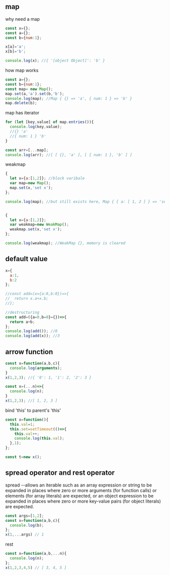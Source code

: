 ## map
why need a map
```javascript
const x={};
const a={};
const b={num:1};

x[a]='a';
x[b]='b';

console.log(x); //{ '[object Object]': 'b' }
```
how map works
```javascript
const a={};
const b={num:1};
const map= new Map();
map.set(a,'a').set(b,'b');
console.log(map); //Map { {} => 'a', { num: 1 } => 'b' }
map.delete(b);
```
map has iterator

```javascript
for (let [key,value] of map.entries()){
  console.log(key,value);
  //{} 'a'
  //{ num: 1 } 'b'
}

const arr=[...map];
console.log(arr); //[ [ {}, 'a' ], [ { num: 1 }, 'b' ] ]

```
weakmap

```javascript
{
  let x={a:[1,2]}; //block varibale
  var map=new Map();
  map.set(x,'set x');
};

console.log(map); //but still exists here, Map { { a: [ 1, 2 ] } => 'set x' }


{
  let x={a:[1,2]}; 
  var weakmap=new WeakMap();
  weakmap.set(x,'set x');
};

console.log(weakmap); //WeakMap {}, memory is cleared

```
## default value
```javascript
x={
  a:1,
  b:2
};

//const add=(x={a:0,b:0})=>{
//  return x.a+x.b;
//};

//destructuring
const add=({a=0,b=0}={})=>{
  return a+b;
};
console.log(add()); //0
console.log(add(x)); //3

```

## arrow function
```javascript
const x=function(a,b,c){
  console.log(arguments);
}
x(1,2,3); //{ '0': 1, '1': 2, '2': 3 }

```
```javascript
const x=(...n)=>{
  console.log(n);
}
x(1,2,3); //[ 1, 2, 3 ]

```
bind 'this' to parent's 'this'
```javascript
const x=function(){
  this.val=1;
  this.set=setTimeout(()=>{
    this.val++;
    console.log(this.val);
  },1);
};

const t=new x();

```
## spread operator and rest operator
spread --allows an iterable such as an array expression or string to be expanded in places where zero or more arguments (for function calls) or elements (for array literals) are expected, or an object expression to be expanded in places where zero or more key-value pairs (for object literals) are expected.
```javascript
const args=[1,2];
const x=function(a,b,c){
  console.log(b);
};
x(1,...args) // 1

```
rest
```javascript
const x=function(a,b,...n){
  console.log(n);
};
x(1,2,3,4,5) // [ 3, 4, 5 ]

```
```javascript

```

```javascript

```

```javascript

```
```javascript

```

```javascript

```
```javascript

```

